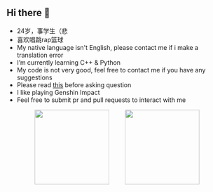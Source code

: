 ## Hi there 👋

-   24岁，事学生（悲
-   喜欢唱跳rap篮球
-   My native language isn't English, please contact me if i make a translation error
-   I’m currently learning C++ & Python
-   My code is not very good, feel free to contact me if you have any suggestions
-   Please read [this](http://www.catb.org/~esr/faqs/smart-questions.html) before asking question
-   I like playing Genshin Impact
-   Feel free to submit pr and pull requests to interact with me


<div align="center">
<span>  </span>
<img height="170px" src="https://github-readme-stats.vercel.app/api?username=rwx9032" />
<span>  </span>
<img height="170px" src="https://github-readme-stats.vercel.app/api/top-langs/?username=rwx9032&layout=compact&langs_count=8" />
<span>  </span>
</div>
